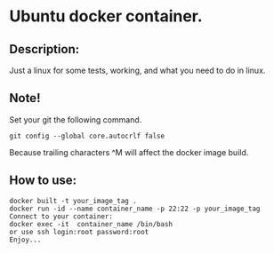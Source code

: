 # Ubuntu docker container.
## Description:

Just a linux for some tests, working, and what you  need to do in linux.

## Note!
Set your git the following command.

    git config --global core.autocrlf false

Because trailing characters ^M will affect the docker image build.

## How to use:
    docker built -t your_image_tag .
    docker run -id --name container_name -p 22:22 -p your_image_tag
    Connect to your container:
    docker exec -it  container_name /bin/bash
    or use ssh login:root password:root
    Enjoy...
